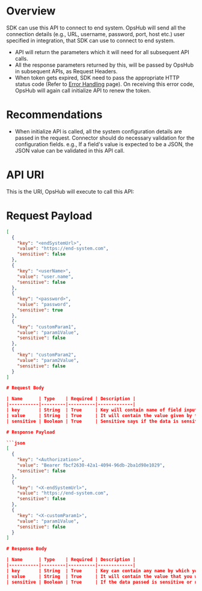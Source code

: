 # Overview
SDK can use this API to connect to end system. OpsHub will send all the connection details (e.g., URL, username, password, port, host etc.) user specified in integration, that SDK can use to connect to end system.  

- API will return the parameters which it will need for all subsequent API calls.  
- All the response parameters returned by this, will be passed by OpsHub in subsequent APIs, as Request Headers.  
- When token gets expired, SDK need to pass the appropriate HTTP status code (Refer to [Error Handling](./Error_Handling) page). On receiving this error code, OpsHub will again call initialize API to renew the token.

# Recommendations
- When initialize API is called, all the system configuration details are passed in the request. Connector should do necessary validation for the configuration fields. e.g., If a field's value is expected to be a JSON, the JSON value can be validated in this API call.

# API URI
This is the URI, OpsHub will execute to call this API:

# Request Payload

```json
[
  {
    "key": "<endSystemUrl>",
    "value": "https://end-system.com",
    "sensitive": false
  },
  {
    "key": "<userName>",
    "value": "user.name",
    "sensitive": false
  },
  {
    "key": "<password>",
    "value": "password",
    "sensitive": true
  },
  {
    "key": "customParam1",
    "value": "param1Value",
    "sensitive": false
  },
  {
    "key": "customParam2",
    "value": "param2Value",
    "sensitive": false
  }
]

# Request Body

| Name      | Type    | Required | Description |
|-----------|---------|----------|-------------|
| key       | String  | True     | Key will contain name of field input to be taken by end user while creating the System in OpsHub |
| value     | String  | True     | It will contain the value given by the user for that field |
| sensitive | Boolean | True     | Sensitive says if the data is sensitive or not. E.g. password, token will be sensitive |

# Response Payload

```json
[
  {
    "key": "<Authorization>",
    "value": "Bearer fbcf2630-42a1-4094-96db-2ba1d98e1029",
    "sensitive": false
  },
  {
    "key": "<X-endSystemUrl>",
    "value": "https://end-system.com",
    "sensitive": false
  },
  {
    "key": "<X-customParam1>",
    "value": "param1Value",
    "sensitive": false
  }
]

# Response Body

| Name      | Type    | Required | Description |
|-----------|---------|----------|-------------|
| key       | String  | True     | Key can contain any name by which you want to read data later in subsequent APIs. For example, SDK is authenticating to end system using API token and wants OpsHub to pass this token as part of every subsequent API call, then pass token in value, with any name in key, of your choice |
| value     | String  | True     | It will contain the value that you want to use later |
| sensitive | Boolean | True     | If the data passed is sensitive or not. OpsHub will take care not to log such data in logs |
